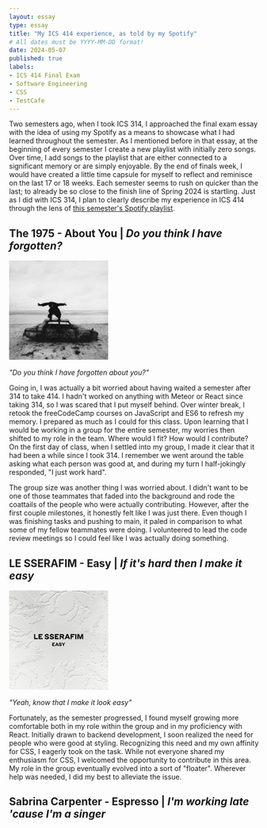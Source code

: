 ```yaml
---
layout: essay
type: essay
title: "My ICS 414 experience, as told by my Spotify"
# All dates must be YYYY-MM-DD format!
date: 2024-05-07
published: true
labels:
- ICS 414 Final Exam
- Software Engineering
- CSS
- TestCafe
---
```


Two semesters ago, when I took ICS 314, I approached the final exam essay with the idea of using my Spotify as a means to showcase what I had learned throughout the semester. As I mentioned before in that essay, at the beginning of every semester I create a new playlist with initially zero songs. Over time, I add songs to the playlist that are either connected to a significant memory or are simply enjoyable. By the end of finals week, I would have created a little time capsule for myself to reflect and reminisce on the last 17 or 18 weeks. Each semester seems to rush on quicker than the last; to already be so close to the finish line of Spring 2024 is startling. Just as I did with ICS 314, I plan to clearly describe my experience in ICS 414 through the lens of [this semester's Spotify playlist](https://open.spotify.com/playlist/0sXG4xCugakEbUZtkwqiaG?si=b6e7a1e741634bed).

## The 1975 - About You | _Do you think I have forgotten?_
<img src="../img/1975-bfiafl.jpg" class="float-start pe-3 pt-2" width="200px" alt="The 1975 - Being Funny in a Foreign Language album cover">

_"Do you think I have forgotten about you?"_

Going in, I was actually a bit worried about having waited a semester after 314 to take 414. I hadn't worked on anything with Meteor or React since taking 314, so I was scared that I put myself behind. Over winter break, I retook the freeCodeCamp courses on JavaScript and ES6 to refresh my memory. I prepared as much as I could for this class. Upon learning that I would be working in a group for the entire semester, my worries then shifted to my role in the team. Where would I fit? How would I contribute? On the first day of class, when I settled into my group, I made it clear that it had been a while since I took 314. I remember we went around the table asking what each person was good at, and during my turn I half-jokingly responded, "I just work hard". 

The group size was another thing I was worried about. I didn't want to be one of those teammates that faded into the background and rode the coattails of the people who were actually contributing. However, after the first couple milestones, it honestly felt like I was just there. Even though I was finishing tasks and pushing to main, it paled in comparison to what some of my fellow teammates were doing. I volunteered to lead the code review meetings so I could feel like I was actually doing something.

## LE SSERAFIM - Easy | _If it's hard then I make it easy_ 
<img src="../img/le-sserafim-easy.jpg" class="float-start pe-3 pt-2" width="200px" alt="LE SSERAFIM - Easy EP cover">

_"Yeah, know that I make it look easy"_

Fortunately, as the semester progressed, I found myself growing more comfortable both in my role within the group and in my proficiency with React. Initially drawn to backend development, I soon realized the need for people who were good at styling. Recognizing this need and my own affinity for CSS, I eagerly took on the task. While not everyone shared my enthusiasm for CSS, I welcomed the opportunity to contribute in this area. My role in the group eventually evolved into a sort of "floater". Wherever help was needed, I did my best to alleviate the issue.



## Sabrina Carpenter - Espresso | _I'm working late 'cause I'm a singer_

